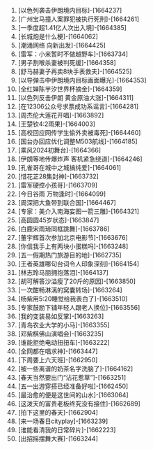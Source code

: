 
1. [以色列袭击伊朗境内目标]-[1664237]
1. [广州宝马撞人案罪犯被执行死刑]-[1664261]
1. [一季度超1.41亿人次出入境]-[1664385]
1. [长城炮是什么梗]-[1664062]
1. [潮涌网络 向新出发]-[1664425]
1. [雷军：小米暂时不做越野车]-[1663734]
1. [男子割喉杀妻被判死缓]-[1664358]
1. [舒马赫妻子再卖8块手表救夫]-[1664525]
1. [以导弹击中伊朗境内目标画面曝光]-[1664353]
1. [全红婵陈芋汐世界杯摘金]-[1664359]
1. [以色列反击伊朗 黄金原油大涨]-[1664311]
1. [在12306公众号求票成功系谣言]-[1664281]
1. [周杰伦大莲花开唱]-[1663892]
1. [王楚钦4:2雨果]-[1664003]
1. [高校回应网传学生偷外卖被毒死]-[1664460]
1. [国台办回应优化调整M503航线]-[1664185]
1. [乘风2024初舞台]-[1664366]
1. [伊朗等地传爆炸声 客机紧急绕道]-[1664246]
1. [孔雀哥在城中之城搞纯爱]-[1664061]
1. [惜花芷28集封神]-[1663732]
1. [雷军硬控小孩哥]-[1663709]
1. [今日谷雨 万物逢时]-[1664099]
1. [周深把大鱼带到联合国]-[1664467]
1. [专家：美介入南海妄图一箭三雕]-[1664321]
1. [高圆圆45岁状态]-[1663847]
1. [白鹿宋雨琦同框跳舞]-[1663786]
1. [董宇辉首次参加北京电影节]-[1663676]
1. [你信我手上有两块小蛋糕吗]-[1663248]
1. [五一假期热门旅游目的地]-[1662735]
1. [王者英雄哪句台词令人印象深刻]-[1664154]
1. [林志玲马丽拥抱落泪]-[1664137]
1. [胡可解答沙溢瘦了20斤的原因]-[1663850]
1. [一次酣畅淋漓的窝囊转场]-[1663264]
1. [杨紫用5:20睡觉给我表白了]-[1663510]
1. [专家鼓励下铺年轻人跟老人换位]-[1663556]
1. [我的变装易如反掌]-[1663263]
1. [青岛农业大学的小马]-[1663355]
1. [邓紫棋佛山演唱会]-[1663235]
1. [谁能拒绝电动扭扭车]-[1663222]
1. [全网都在唱求神]-[1663447]
1. [下周要上六天班]-[1662950]
1. [被一些离谱的奶茶名字洗脑了]-[1664162]
1. [春天当然要出门“沾花惹草”]-[1663251]
1. [五一出游穿搭已经准备好啦]-[1662450]
1. [最治愈的便是这世间的山水]-[1663064]
1. [这泼天的富贵老板终究没有接住]-[1662689]
1. [拍下这里的春天]-[1662904]
1. [来一场春日cityplay]-[1663239]
1. [谁能看清我的日常碎片]-[1662223]
1. [出招摇摆舞大赛]-[1663244]